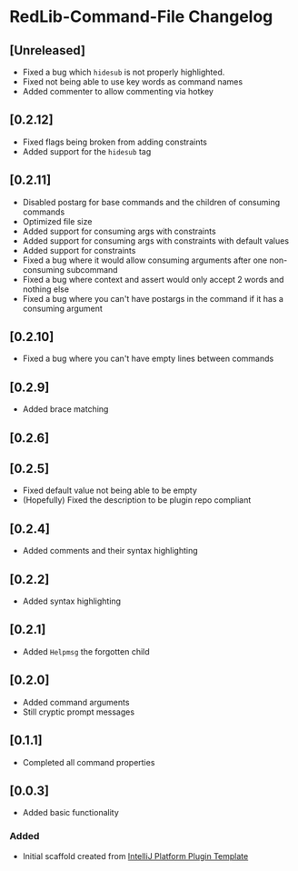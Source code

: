 <!-- Keep a Changelog guide -> https://keepachangelog.com -->

# RedLib-Command-File Changelog

## [Unreleased]
- Fixed a bug which `hidesub` is not properly highlighted.
- Fixed not being able to use key words as command names
- Added commenter to allow commenting via hotkey
## [0.2.12]
- Fixed flags being broken from adding constraints
- Added support for the `hidesub` tag
## [0.2.11]
- Disabled postarg for base commands and the children of consuming commands
- Optimized file size
- Added support for consuming args with constraints
- Added support for consuming args with constraints with default values
- Added support for constraints
- Fixed a bug where it would allow consuming arguments after one non-consuming subcommand
- Fixed a bug where context and assert would only accept 2 words and nothing else
- Fixed a bug where you can't have postargs in the command if it has a consuming argument
## [0.2.10]
- Fixed a bug where you can't have empty lines between commands
## [0.2.9]
- Added brace matching
## [0.2.6]
## [0.2.5]
- Fixed default value not being able to be empty
- (Hopefully) Fixed the description to be plugin repo compliant
## [0.2.4]
- Added comments and their syntax highlighting
## [0.2.2]
- Added syntax highlighting
## [0.2.1]
- Added `Helpmsg` the forgotten child
## [0.2.0]
- Added command arguments
- Still cryptic prompt messages
## [0.1.1]
- Completed all command properties
## [0.0.3]
- Added basic functionality
### Added
- Initial scaffold created from [IntelliJ Platform Plugin Template](https://github.com/JetBrains/intellij-platform-plugin-template)
